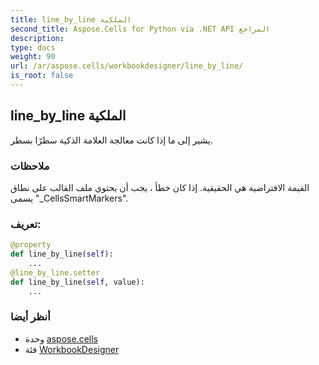 ```yaml
---
title: line_by_line الملكية
second_title: Aspose.Cells for Python via .NET API المراجع
description:
type: docs
weight: 90
url: /ar/aspose.cells/workbookdesigner/line_by_line/
is_root: false
---
```

##  line_by_line الملكية

يشير إلى ما إذا كانت معالجة العلامة الذكية سطرًا بسطر.

###  ملاحظات

القيمة الافتراضية هي الحقيقية.
إذا كان خطأ ، يجب أن يحتوي ملف القالب على نطاق يسمى "_CellsSmartMarkers".
###  تعريف:
```python
@property
def line_by_line(self):
    ...
@line_by_line.setter
def line_by_line(self, value):
    ...
```

###  أنظر أيضا
* وحدة [aspose.cells](../../)
* فئة [WorkbookDesigner](/cells/python-net/ar/aspose.cells/workbookdesigner)
